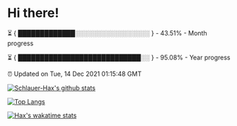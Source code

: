 # Hi there!

⏳ { █████████████░░░░░░░░░░░░░░░░░ } - 43.51% - Month progress

⏳ { ████████████████████████████░░ } - 95.08% - Year progress

⏰ Updated on Tue, 14 Dec 2021 01:15:48 GMT


[![Schlauer-Hax's github stats](https://github-readme-stats.vercel.app/api?username=Schlauer-Hax&show_icons=true&theme=dark&count_private=true)](https://github.com/Schlauer-Hax)


[![Top Langs](https://github-readme-stats.vercel.app/api/top-langs/?username=Schlauer-Hax&layout=compact&theme=dark)](https://github.com/Schlauer-Hax?tab=repositories)


[![Hax's wakatime stats](https://github-readme-stats.vercel.app/api/wakatime?username=Hax&theme=dark)](https://wakatime.com/@Hax)

